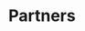 ---
title: Partners
external_redirect: /partners/getting_started/
cascade:
  type: partners
  algolia:
    subcategory: Partners
---